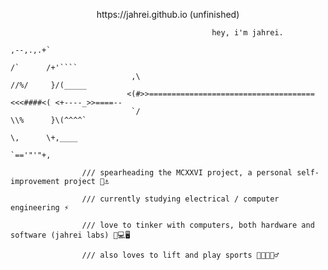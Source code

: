 

<!--
**jahrei/jahrei** is a ✨ _special_ ✨ repository because its `README.md` (this file) appears on your GitHub profile.

Here are some ideas to get you started:

- 🔭 I’m currently working on ...
- 🌱 I’m currently learning ...
- 👯 I’m looking to collaborate on ...
- 🤔 I’m looking for help with ...
- 💬 Ask me about ...
- 📫 How to reach me: ...
- 😄 Pronouns: ...
- ⚡ Fun fact: ...
-->

<p align="center">
https://jahrei.github.io (unfinished)


                                                 hey, i'm jahrei.
                                                                                    ,--,.,.+`
                                                                          /`      /+'````
                               ,\                                       //%/     }/(_____
                              <(#>>=====================================<<<####<( <+----_>>====--
                               `/                                       \\%      }\(^^^^`
                                                                          \,      \+,____ 
                                                                                   `=='"'"+,
                                                                             

```
                /// spearheading the MCXXVI project, a personal self-improvement project 🔱⚓️

                /// currently studying electrical / computer engineering ⚡️

                /// love to tinker with computers, both hardware and software (jahrei labs) 👾💻🖥

                /// also loves to lift and play sports 💪🏼🏋🏼‍♂️
```

</p>
